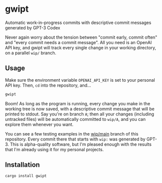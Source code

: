 # gwipt

Automatic work-in-progress commits with descriptive commit messages generated
by GPT-3 Codex

Never again worry about the tension between "commit early, commit often" and
"every commit needs a commit message". All you need is an OpenAI API key, and
gwipt will track every single change in your working directory, on a parallel
`wip/` branch.

## Usage

Make sure the environment variable `OPENAI_API_KEY` is set to your personal
API key. Then, `cd` into the repository, and...

```bash
gwipt
```

Boom! As long as the program is running, every change you make in the working
tree is now saved, with a descriptive commit message that will be printed to
stdout. Say you're on branch `A`; then all your changes (including untracked
files) will be automatically committed to `wip/A`, and you can explore them
whenever you want.

You can see a few testing examples in the
[wip/main](https://github.com/benwr/gwipt/commits/wip/main) branch of this
repository. Every commit there that starts with `wip:` was generated by GPT-3.
This is alpha-quality software, but I'm pleased enough with the results that
I'm already using it for my personal projects.
## Installation

```bash
cargo install gwipt
```
